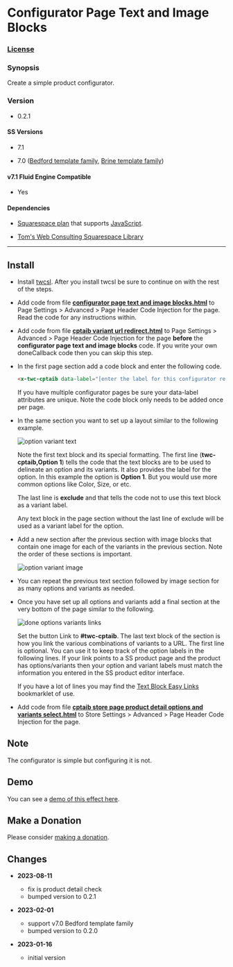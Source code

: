 # Configurator Page Text and Image Blocks

### [License][1]

### Synopsis

Create a simple product configurator.

### Version

  * 0.2.1

#### SS Versions

  * 7.1
  
  * 7.0 ([Bedford template family][2], [Brine template family][3])

#### v7.1 Fluid Engine Compatible

  * Yes

#### Dependencies

  * [Squarespace plan][4] that supports [JavaScript][5].
  
  * [Tom's Web Consulting Squarespace Library][6]

---

## Install

* Install [twcsl][7]. After you install twcsl be sure to continue on with the
  rest of the steps.
  
* Add code from file **[configurator page text and image blocks.html][8]** to
  Page Settings > Advanced > Page Header Code Injection for the page. Read the
  code for any instructions within.
  
* Add code from file **[cptaib variant url redirect.html][9]** to
  Page Settings > Advanced > Page Header Code Injection for the page **before**
  the **configurator page text and image blocks** code. If you write your own
  doneCallback code then you can skip this step.
  
* In the first page section add a code block and enter the following code.

  ```html
  <x-twc-cptaib data-label="[enter the label for this configurator replacing square brackets]"></x-twc-cptaib>
  ```
  
  If you have multiple configurator pages be sure your data-label attributes are
  unique. Note the code block only needs to be added once per page.
  
* In the same section you want to set up a layout similar to the following
  example.

  ![option variant text][10]
  
  Note the first text block and its special formatting. The first line
  (**twc-cptaib,Option 1**) tells the code that the text blocks are to be used
  to delineate an option and its variants. It also provides the label for the
  option. In this example the option is **Option 1**. But you would use more
  common options like Color, Size, or etc.
  
  The last line is **exclude** and that tells the code not to use this text
  block as a variant label.
  
  Any text block in the page section without the last line of exclude will be
  used as a variant label for the option.
  
* Add a new section after the previous section with image blocks that contain
  one image for each of the variants in the previous section. Note the order of
  these sections is important.
  
  ![option variant image][11]
  
* You can repeat the previous text section followed by image section for as many
  options and variants as needed.
  
* Once you have set up all options and variants add a final section at the very
  bottom of the page similar to the following.
  
  ![done options variants links][12]
  
  Set the button Link to **#twc-cptaib**. The last text block of the section is
  how you link the various combinations of variants to a URL. The first line
  is optional. You can use it to keep track of the option labels in the
  following lines. If your link points to a SS product page and the product has
  options/variants then your option and variant labels must match the
  information you entered in the SS product editor interface.
  
  If you have a lot of lines you may find the [Text Block Easy Links][13]
  bookmarklet of use.
  
* Add code from file **[cptaib store page product detail options and variants
  select.html][14]** to Store Settings > Advanced > Page Header Code Injection
  for the page.

## Note

The configurator is simple but configuring it is not.

## Demo

You can see a [demo of this effect here][15].

## Make a Donation

Please consider [making a donation][16].

## Changes

* **2023-08-11**

  * fix is product detail check
  * bumped version to 0.2.1
  
* **2023-02-01**

  * support v7.0 Bedford template family
  * bumped version to 0.2.0
  
* **2023-01-16**

  * initial version

[1]: https://github.com/tomsWebConsulting/twcsl/blob/main/LICENSE.txt#L1
[2]: https://support.squarespace.com/hc/en-us/articles/205825968-Bedford-template-family
[3]: https://support.squarespace.com/hc/en-us/articles/212512738-Brine-template-family
[4]: https://www.squarespace.com/pricing
[5]: https://en.wikipedia.org/wiki/JavaScript
[6]: https://github.com/tomsWebConsulting/twcsl
[7]: https://github.com/tomsWebConsulting/twcsl#install-options
[8]: configurator%20page%20text%20and%20image%20blocks.html#L1
[9]: cptaib%20variant%20url%20redirect.html#L1
[10]: read%20me%20assets/option%20variant%20text.png
[11]: read%20me%20assets/option%20variant%20image.png
[12]: read%20me%20assets/done%20options%20variants%20links.png
[13]: https://github.com/tomsWebConsulting/twcsl/tree/main/Bookmarklet/Text%20Block%20Easy%20Links#text-block-easy-links
[14]: cptaib%20store%20page%20product%20detail%20options%20and%20variants%20select.html#L1
[15]: https://toms-web-consulting-demos.squarespace.com/configurator-page-text-and-image-blocks?password=twcdemos
[16]: https://github.com/tomsWebConsulting/twcsl#make-a-donation
